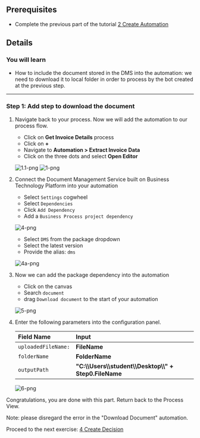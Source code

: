 
## Prerequisites
 - Complete the previous part of the tutorial [2 Create Automation](https://github.com/SAP-samples/process-automation-enablement/tree/main/Workshops/LCNC_Roadshow/Build%20Process%20Automation/2%20Create%20Automation/spa-dox-create-automation.md)
 
 ## Details
### You will learn
  - How to include the document stored in the DMS into the automation: we need to download it to local folder in order to process by the bot created at the previous step.
---

### Step 1: Add step to download the document 

1. Navigate back to your process. Now we will add the automation to our process flow.

    - Click on **Get Invoice Details** process
    - Click on **+**
    - Navigate to **Automation > Extract Invoice Data**
    - Click on the three dots and select **Open Editor**

    ![1.1-png](01.1_DMS.png)
    ![1-png](01_DMS.png)

2. Connect the Document Management Service built on Business Technology Platform into your automation

    - Select `Settings` cogwheel
    - Select `Dependencies`
    - Click `Add Dependency`
    - Add a `Business Process project dependency`

    ![4-png](04_DMS.png)

    - Select `DMS` from the package dropdown
    - Select the latest version
    - Provide the alias: `dms`
  
    ![4a-png](04a_DMS.png)

3. Now we can add the package dependency into the automation
    
    - Click on the canvas
    - Search `document`
    - drag `Download document` to the start of your automation

    ![5-png](05_DMS.png)
    
4. Enter the following parameters into the configuration panel.

    |  Field Name     | Input
    |  :------------- | :-------------
    |  `uploadedFileName:`| **FileName**
    |  `folderName`   | **FolderName**
    |  `outputPath`    | **"C:\\\\Users\\\\student\\\\Desktop\\\\" + Step0.FileName**
      
   ![6-png](06_DMS.png)

Congratulations, you are done with this part. Return back to the Process View. 

Note: please disregard the error in the "Download Document" automation.

  Proceed to the next exercise: [4 Create Decision](https://github.com/SAP-samples/process-automation-enablement/tree/main/Workshops/LCNC_Roadshow/Build%20Process%20Automation/4%20Create%20Decision/spa-dox-create-decision.md)
